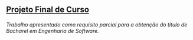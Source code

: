 <h2><u>Projeto Final de Curso</u></h2>

<h6> Trabalho apresentado como requisito parcial para a obtenção do título de Bacharel em Engenharia de Software. </h6>









